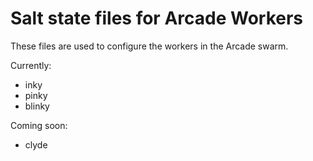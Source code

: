 # Salt state files for Arcade Workers

These files are used to configure the workers in 
the Arcade swarm.

Currently:

* inky
* pinky
* blinky

Coming soon:

* clyde
